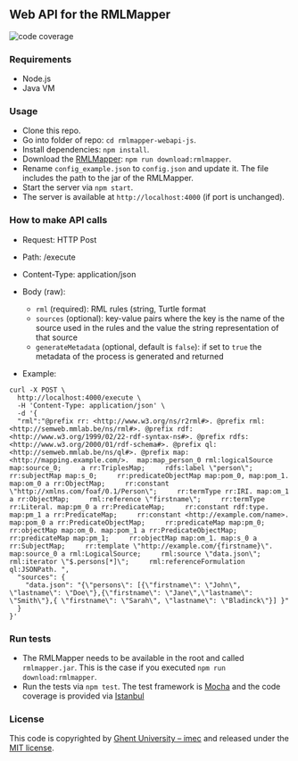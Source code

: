 ## Web API for the RMLMapper

![code coverage](https://img.shields.io/badge/coverage-100%25-success.svg)

### Requirements
- Node.js
- Java VM

### Usage
- Clone this repo.
- Go into folder of repo: `cd rmlmapper-webapi-js`.
- Install dependencies: `npm install`.
- Download the [RMLMapper](https://github.com/RMLio/rmlmapper-java): `npm run download:rmlmapper`.
- Rename `config_example.json` to `config.json` and update it. 
The file includes the path to the jar of the RMLMapper.
- Start the server via `npm start`.
- The server is available at `http://localhost:4000` (if port is unchanged).

### How to make API calls

- Request: HTTP Post
- Path: /execute
- Content-Type: application/json
- Body (raw):
  - `rml` (required): RML rules (string, Turtle format
  - `sources` (optional): key-value pairs where the key is the name of the source used in the rules and the value the string representation of that source
  - `generateMetadata` (optional, default is `false`): if set to `true` the metadata of the process is generated and returned
                      

- Example:
```
curl -X POST \
  http://localhost:4000/execute \
  -H 'Content-Type: application/json' \
  -d '{
  "rml":"@prefix rr: <http://www.w3.org/ns/r2rml#>. @prefix rml: <http://semweb.mmlab.be/ns/rml#>. @prefix rdf: <http://www.w3.org/1999/02/22-rdf-syntax-ns#>. @prefix rdfs: <http://www.w3.org/2000/01/rdf-schema#>. @prefix ql: <http://semweb.mmlab.be/ns/ql#>. @prefix map: <http://mapping.example.com/>.  map:map_person_0 rml:logicalSource map:source_0;     a rr:TriplesMap;     rdfs:label \"person\";     rr:subjectMap map:s_0;     rr:predicateObjectMap map:pom_0, map:pom_1. map:om_0 a rr:ObjectMap;     rr:constant \"http://xmlns.com/foaf/0.1/Person\";     rr:termType rr:IRI. map:om_1 a rr:ObjectMap;     rml:reference \"firstname\";     rr:termType rr:Literal. map:pm_0 a rr:PredicateMap;     rr:constant rdf:type. map:pm_1 a rr:PredicateMap;     rr:constant <http://example.com/name>. map:pom_0 a rr:PredicateObjectMap;     rr:predicateMap map:pm_0;     rr:objectMap map:om_0. map:pom_1 a rr:PredicateObjectMap;     rr:predicateMap map:pm_1;     rr:objectMap map:om_1. map:s_0 a rr:SubjectMap;     rr:template \"http://example.com/{firstname}\". map:source_0 a rml:LogicalSource;     rml:source \"data.json\";     rml:iterator \"$.persons[*]\";     rml:referenceFormulation ql:JSONPath. ",
  "sources": {
  	"data.json": "{\"persons\": [{\"firstname\": \"John\", \"lastname\": \"Doe\"},{\"firstname\": \"Jane\",\"lastname\": \"Smith\"},{ \"firstname\": \"Sarah\", \"lastname\": \"Bladinck\"}] }"
  }
}'
```

### Run tests

- The RMLMapper needs to be available in the root and called `rmlmapper.jar`.
This is the case if you executed `npm run download:rmlmapper`.
- Run the tests via `npm test`.
The test framework is [Mocha](https://mochajs.org/) and the code coverage is provided via [Istanbul](https://istanbul.js.org/)

### License

This code is copyrighted by [Ghent University – imec](http://idlab.ugent.be/) and 
released under the [MIT license](http://opensource.org/licenses/MIT).

